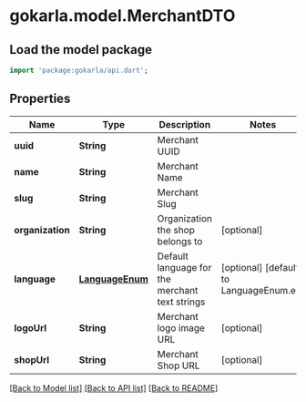 # gokarla.model.MerchantDTO

## Load the model package
```dart
import 'package:gokarla/api.dart';
```

## Properties
Name | Type | Description | Notes
------------ | ------------- | ------------- | -------------
**uuid** | **String** | Merchant UUID | 
**name** | **String** | Merchant Name | 
**slug** | **String** | Merchant Slug | 
**organization** | **String** | Organization the shop belongs to | [optional] 
**language** | [**LanguageEnum**](LanguageEnum.md) | Default language for the merchant text strings | [optional] [default to LanguageEnum.en]
**logoUrl** | **String** | Merchant logo image URL | [optional] 
**shopUrl** | **String** | Merchant Shop URL | [optional] 

[[Back to Model list]](../README.md#documentation-for-models) [[Back to API list]](../README.md#documentation-for-api-endpoints) [[Back to README]](../README.md)


